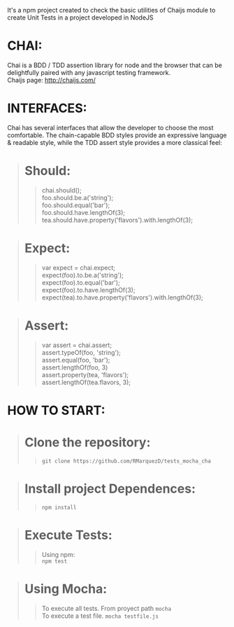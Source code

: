 It's a npm project created to check the basic utilities of Chaijs module to create Unit Tests in a project developed in NodeJS

# CHAI:
Chai is a BDD / TDD assertion library for node and the browser that can be delightfully paired with any javascript testing framework.  
Chaijs page: http://chaijs.com/ 

# INTERFACES:
Chai has several interfaces that allow the developer to choose the most comfortable. The chain-capable BDD styles provide an expressive language & readable style, while the TDD assert style provides a more classical feel:

> # Should:  
>>chai.should();  
>>foo.should.be.a('string');  
>>foo.should.equal('bar');  
>>foo.should.have.lengthOf(3);  
>>tea.should.have.property('flavors').with.lengthOf(3);  

># Expect:  
>>var expect = chai.expect;  
>>expect(foo).to.be.a('string');  
>>expect(foo).to.equal('bar');  
>>expect(foo).to.have.lengthOf(3);  
>>expect(tea).to.have.property('flavors').with.lengthOf(3);  

># Assert:  
>>var assert = chai.assert;  
>>assert.typeOf(foo, 'string');  
>>assert.equal(foo, 'bar');  
>>assert.lengthOf(foo, 3)  
>>assert.property(tea, 'flavors');  
>>assert.lengthOf(tea.flavors, 3);  

# HOW TO START:   

># Clone the repository:  
>> `git clone https://github.com/RMarquezD/tests_mocha_cha`  

># Install project Dependences:  
>> `npm install`  

># Execute Tests:   
>> Using npm:  
>> `npm test`  

># Using Mocha:  
>> To execute all tests. From proyect path `mocha`  
>> To execute a test file. `mocha testfile.js`
